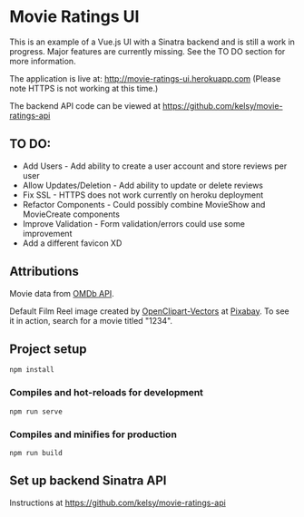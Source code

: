# Movie Ratings UI
This is an example of a Vue.js UI with a Sinatra backend and is still a work in progress. Major features are currently missing. See the TO DO section for more information.

The application is live at: http://movie-ratings-ui.herokuapp.com (Please note HTTPS is not working at this time.)

The backend API code can be viewed at https://github.com/kelsy/movie-ratings-api

## TO DO:
* Add Users - Add ability to create a user account and store reviews per user
* Allow Updates/Deletion - Add ability to update or delete reviews
* Fix SSL - HTTPS does not work currently on heroku deployment
* Refactor Components - Could possibly combine MovieShow and MovieCreate components
* Improve Validation - Form validation/errors could use some improvement
* Add a different favicon XD

## Attributions
Movie data from [OMDb API](http://www.omdbapi.com/).

Default Film Reel image created by [OpenClipart-Vectors](https://pixabay.com/users/openclipart-vectors-30363) at [Pixabay](https://pixabay.com/). To see it in action, search for a movie titled "1234".

## Project setup
```
npm install
```

### Compiles and hot-reloads for development
```
npm run serve
```

### Compiles and minifies for production
```
npm run build
```

## Set up backend Sinatra API
Instructions at https://github.com/kelsy/movie-ratings-api
